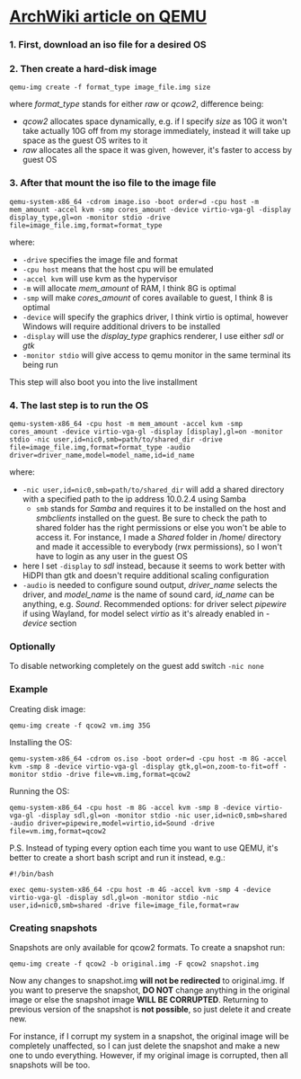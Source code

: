 # [ArchWiki article on QEMU](https://wiki.archlinux.org/title/QEMU)

### 1. First, download an iso file for a desired OS

### 2. Then create a hard-disk image

```
qemu-img create -f format_type image_file.img size
```

where *format_type* stands for either *raw* or *qcow2*, difference being:

- *qcow2* allocates space dynamically, e.g. if I specify *size* as 10G it won't take actually 10G off from my storage immediately, instead it will take up space as the guest OS writes to it
- *raw* allocates all the space it was given, however, it's faster to access by guest OS


### 3. After that mount the iso file to the image file

```
qemu-system-x86_64 -cdrom image.iso -boot order=d -cpu host -m mem_amount -accel kvm -smp cores_amount -device virtio-vga-gl -display display_type,gl=on -monitor stdio -drive file=image_file.img,format=format_type
```

where:

- `-drive` specifies the image file and format
- `-cpu host` means that the host cpu will be emulated
- `-accel kvm` will use kvm as the hypervisor
- `-m` will allocate *mem_amount* of RAM, I think 8G is optimal 
- `-smp` will make *cores_amount* of cores available to guest, I think 8 is optimal
- `-device` will specify the graphics driver, I think virtio is optimal, however Windows will require additional drivers to be installed
- `-display` will use the *display_type* graphics renderer, I use either *sdl* or *gtk*
- `-monitor stdio` will give access to qemu monitor in the same terminal its being run

This step will also boot you into the live installment 

### 4. The last step is to run the OS

```
qemu-system-x86_64 -cpu host -m mem_amount -accel kvm -smp cores_amount -device virtio-vga-gl -display [display],gl=on -monitor stdio -nic user,id=nic0,smb=path/to/shared_dir -drive file=image_file.img,format=format_type -audio driver=driver_name,model=model_name,id=id_name
```

where:

- `-nic user,id=nic0,smb=path/to/shared_dir` will add a shared directory with a specified path to the ip address 10.0.2.4 using Samba
	- `smb` stands for *Samba* and requires it to be installed on the host and *smbclients* installed on the guest. Be sure to check the path to shared folder has the right permissions or else you won't be able to access it. For instance, I made a *Shared* folder in /home/ directory and made it accessible to everybody (rwx permissions), so I won't have to login as any user in the guest OS
- here I set `-display` to *sdl* instead, because it seems to work better with HiDPI than gtk and doesn't require additional scaling configuration
- `-audio` is needed to configure sound output, *driver_name* selects the driver, and *model_name* is the name of sound card, *id_name* can be anything, e.g. *Sound*. Recommended options: for driver select *pipewire* if using Wayland, for model select *virtio* as it's already enabled in *-device* section

### Optionally

To disable networking completely on the guest add switch `-nic none`

### Example

Creating disk image:

```
qemu-img create -f qcow2 vm.img 35G
```

Installing the OS:

```
qemu-system-x86_64 -cdrom os.iso -boot order=d -cpu host -m 8G -accel kvm -smp 8 -device virtio-vga-gl -display gtk,gl=on,zoom-to-fit=off -monitor stdio -drive file=vm.img,format=qcow2
```

Running the OS:

```
qemu-system-x86_64 -cpu host -m 8G -accel kvm -smp 8 -device virtio-vga-gl -display sdl,gl=on -monitor stdio -nic user,id=nic0,smb=shared -audio driver=pipewire,model=virtio,id=Sound -drive file=vm.img,format=qcow2
```
	
P.S. Instead of typing every option each time you want to use QEMU, it's better to create a short bash script and run it instead, e.g.:

```
#!/bin/bash

exec qemu-system-x86_64 -cpu host -m 4G -accel kvm -smp 4 -device virtio-vga-gl -display sdl,gl=on -monitor stdio -nic user,id=nic0,smb=shared -drive file=image_file,format=raw
```

### Creating snapshots

Snapshots are only available for qcow2 formats. To create a snapshot run:

```
qemu-img create -f qcow2 -b original.img -F qcow2 snapshot.img
```

Now any changes to snapshot.img **will not be redirected** to original.img. If you want to preserve the snapshot, **DO NOT** change anything in the original image or else the snapshot image **WILL BE CORRUPTED**. Returning to previous version of the snapshot is **not possible**, so just delete it and create new.

For instance, if I corrupt my system in a snapshot, the original image will be completely unaffected, so I can just delete the snapshot and make a new one to undo everything. However, if my original image is corrupted, then all snapshots will be too.
